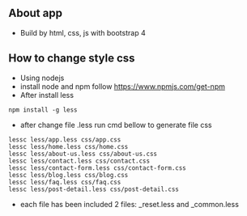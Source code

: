 ## About app
- Build by html, css, js with bootstrap 4
## How to change style css

- Using nodejs
- install node and npm follow https://www.npmjs.com/get-npm
- After install less
```shell script
npm install -g less
```
- after change file .less run cmd bellow to generate file css
```shell script
lessc less/app.less css/app.css
lessc less/home.less css/home.css
lessc less/about-us.less css/about-us.css
lessc less/contact.less css/contact.css
lessc less/contact-form.less css/contact-form.css
lessc less/blog.less css/blog.css
lessc less/faq.less css/faq.css
lessc less/post-detail.less css/post-detail.css

```
- each file has been included 2 files: _reset.less and _common.less
    
